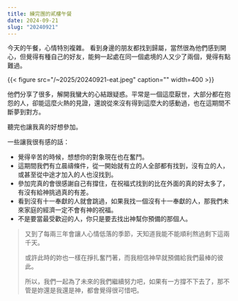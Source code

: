 ```yaml
---
title: 練完團的貳樓午餐
date: 2024-09-21
slug: "20240921"
---
```


今天的午餐，心情特別複雜。
看到身邊的朋友都找到歸屬，當然很為他們感到開心，但覺得有種自己的好友，能夠一起處在同一個處境的人又少了兩個，覺得有點難過。

{{< figure src="/~2025/20240921-eat.jpeg" caption="" width=400 >}}

他們分享了很多，解開我蠻大的心結跟疑惑。平常是一個這麼厭世，大部分都在抱怨的人，卻能這麼火熱的見證，還說從來沒有得到這麼大的感動過，也在這期間不斷夢到對方。

聽完也讓我真的好想參加。

一些讓我很有感的話：

- 覺得辛苦的時候，想想你的對象現在也在奮鬥。
- 這期間我們有立晨禱條件，從一開始就有立的人全部都有找到，沒有立的人，或甚至從中途才加入的人也沒找到。
- 參加完真的會很感謝自己有撐住，在祝福式找到的比在外面的真的好太多了，有沒有給神挑過真的有差。
- 看到沒有十一奉獻的人就會跳過，如果我找一個沒有十一奉獻的人，那我們未來家庭的經濟一定不會有神的祝福。
- 不是要當最受歡迎的人，你只是要去找出神幫你預備的那個人。

> 又到了每兩三年會讓人心情低落的季節，天知道我能不能順利熬過剩下這兩千天。
>
> 或許此時的妳也一樣在掙扎奮鬥著，而我相信神早就預備給我們最棒的彼此。
>
> 所以，我們一起為了未來的我們繼續努力吧，如果有一方撐不下去了，那不管是妳還是我還是神，都會覺得很可惜吧。
